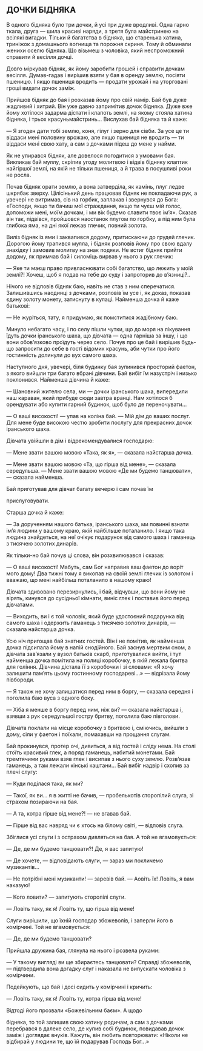 ## ДОЧКИ БІДНЯКА

В одного бідняка було три дочки, й усі три дуже вродливі.
Одна гарно ткала, друга — шила красиві наряди, а третя була майстринею на всілякі вигадки.
Тільки й багатства в бідняка, що старенька хатина, триніжок з домашнього вогнища та порожня скриня.
Тому й обминали женихи оселю бідняка.
Що візьмеш з чоловіка, який неспроможний справити й весілля дочці.

Довго міркував бідняк, як йому заробити грошей і справити дочкам весілля.
Думав-гадав і вирішив взяти у бая в оренду землю, посіяти пшеницю.
І якщо пшениця вродить — продати урожай і на уторговані гроші видати дочок заміж.

Прийшов бідняк до бая і розказав йому про свій намір.
Бай був дуже жадливий і хитрий.
Він уже давно запримітив дочок бідняка.
Дуже вже йому хотілося задарма дістати і клапоть землі, на якому стояла хатина бідняка, і трьох красуньмайстринь...
Вислухав бай бідняка та й каже:

— Я згоден дати тобі землю, коня, гілуг і зерно для сівби.
За усе це ти віддаси мені половину врожаю, але якщо пшениця не вродить — ти віддаси мені свою хату, а сам з дочками підеш до мене у найми.

Як не упирався бідняк, але довелося погодитися з умовами бая.
Викликав бай муллу, скріпив угоду молитвою і відвів бідняку клаптик найгіршої землі, на якій не тільки пшениця, а й трава в посушливі роки не росла.

Почав бідняк орати землю, а вона затверділа, як камінь, плуг ледве шкрябає зверху.
Цілісінький день працював бідняк не покладаючи рук, а увечері не витримав, сів на горбик, заплакав і звернувся до Бога: «Господи, якщо ти бачиш мої страждання, якщо ти чуєш мій голос, допоможи мені, моїм дочкам, і ми вік будемо славити твоє ім’я».
Сказав він так, підвівся, пройшовся наостанок плугом по горбку, а під ним була глибока яма, на дні якої лежав глечик, повний золота.

Виліз бідняк із ями і заквапився додому, притискаючи до грудей глечик.
Дорогою йому трапився мулла, і бідняк розповів йому про свою вдалу знахідку і замовив молитву на знак подяки.
Не встиг бідняк прийти додому, як примчав бай і силоміць вирвав у нього з рук глечик:

— Яке ти маєш право привласнювати собі багатство, що лежить у моїй землі?!
Хочеш, щоб я подав на тебе до суду і запроторив до в’язниці?..

Нічого не відповів бідняк баю, навіть не став з ним сперечатися.
Залишившись наодинці з дочками, розповів їм усе і, як доказ, показав єдину золоту монету, затиснуту в кулаці.
Найменша дочка й каже батькові:

— Не журіться, тату, я придумаю, як помститися жадібному баю.

Минуло небагато часу, і по селу пішли чутки, що до моря на лікування їдуть дочки іранського шаха, що дівчата — одна гарніша за іншу, і що вони обов’язково проїдуть через село.
Почув про це бай і вирішив будь-що запросити до себе в гості відомих красунь, аби чутки про його гостинність долинули до вух самого шаха.

Наступного дня, увечері, біля будинку бая зупинився просторий фаетон, з якого вийшли три багато вбрані дівчини.
Бай вибіг їм назустріч і низько поклонився.
Найменша дівчина й каже:

— Шановний жителю села, ми — дочки іранського шаха, випередили наш караван, який прибуде сюди завтра вранці.
Нам хотілося б орендувати або купити гарний будинок, щоб було де переночувати...

— О ваші високості! — упав на коліна бай. — Мій дім до ваших послуг.
Для мене буде високою честю зробити послугу для прекрасних дочок іранського шаха.

Дівчата увійшли в дім і відрекомендувалися господарю:

— Мене звати вашою мовою «Така, як я», — сказала найстарша дочка.

— Мене звати вашою мовою «Та, що гірша від мене», — сказала середульша. — Мене звати вашою мовою «Де ми будемо танцювати», — сказала найменша.

Бай приготував для дівчат багату вечерю і сам почав їм

прислуговувати.

Старша дочка й каже:

— За дорученням нашого батька, іранського шаха, ми повинні взнати ім’я людини у вашому краю, якій найбільше поталанило.
І якщо така людина знайдеться, на неї очікує подарунок від самого шаха і гаманець з тисячею золотих динарів.

Як тільки-но бай почув ці слова, він розхвилювався і сказав:

— О ваші високості!
Мабуть, сам Бог направив ваш фаетон до воріт мого дому!
Два тижні тому я викопав на своїй землі глечик із золотом і вважаю, що мені найбільш поталанило в нашому краю!

Дівчата здивовано перезирнулись, і бай, відчувши, що вони йому не вірять, кинувся до сусідньої кімнати, виніс глек і поставив його перед дівчатами.

— Виходить, ви і є той чоловік, який буде удостоєний подарунка від самого шаха і одержить гаманець з тисячею золотих динарів, — сказала найстарша дочка.

Усю ніч пригощав бай знатних гостей.
Він і не помітив, як найменша дочка підсипала йому в напій снодійного.
Бай заснув мертвим сном, а дівчата зав’язали у вузол батьків скарб, приготувалися вийти, і тут найменша дочка помітила на полиці коробочку, в якій лежала бритва для гоління.
Дівчина дістала її з коробочки і зі словами: «Я хочу залишити пам’ять цьому гостинному господареві...» — відрізала йому півбороди.

— Я також не хочу залишатися перед ним в боргу, — сказала середня і поголила баю вуса з одного боку.

— Хіба я менше в боргу перед ним, ніж ви? — сказала найстарша і, взявши з рук середульшої гостру бритву, поголила баю півголови.

Дівчата поклали на місце коробочку з бритвою і, сміючись, вийшли з дому, сіли у фаетон і поїхали, помахавши на прощання слугам.

Бай прокинувся, протер очі, дивиться, а від гостей і сліду нема.
На столі стоїть красивий глек, а поряд гаманець, набитий монетами.
Бай тремтячими руками взяв глек і висипав з нього суху землю.
Розв’язав гаманець, а там лежали кінські каштани...
Бай вибіг надвір і схопив за плечі слугу:

— Куди поділася така, як ми?

— Такої, як ви...
я в житті не бачив, — пробелькотів сторопілий слуга, зі страхом позираючи на бая.

— А та, котра гірше від мене?! — не вгавав бай.

— Гірше від вас навряд чи є хтось на білому світі, — відповів слуга.

Збіглися усі слуги і з острахом дивляться на бая.
А той не вгамовується:

— Де, де ми будемо танцювати?!
Де, я вас запитую!

— Де хочете, — відповідають слуги, — зараз ми покличемо музикантів...

— Не потрібні мені музиканти! — заревів бай. — Аовіть їх!
Ловіть, я вам наказую!

— Кого ловити? — запитують сторопілі слуги.

— Ловіть таку, як я!
Ловіть ту, що гірша від мене!

Слуги вирішили, що їхній господар збожеволів, і заперли його в комірчині.
Той не вгамовується:

— Де, де ми будемо танцювати?

Прийшла дружина бая, глянула на нього і розвела руками:

— У такому вигляді ви ще збираєтесь танцювати?
Справді збожеволів, — підтвердила вона догадку слуг і наказала не випускати чоловіка з комірчини.

Подейкують, що бай і досі сидить у комірчині і кричить:

— Ловіть таку, як я!
Ловіть ту, котра гірша від мене!

Відтоді його прозвали «Божевільним баєм».
А щодо

бідняка, то той залишив свою хатину родичам, а сам з дочками перебрався в далеке село, де купив собі будинок, повидавав дочок заміж і доглядає внуків.
Кажуть, він любить повторювати: «Ніколи не відбирай у людини те, що їй подарував Господь Бог...» 
